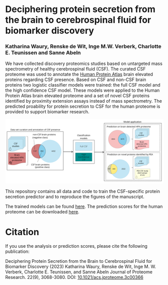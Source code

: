 # Deciphering protein secretion from the brain to cerebrospinal fluid for biomarker discovery
### Katharina Waury, Renske de Wit, Inge M.W. Verberk, Charlotte E. Teunissen and Sanne Abeln

We have collected discovery proteomics studies based on untargeted mass spectrometry of healthy cerebrospinal fluid (CSF). The curated CSF proteome was used to annotate the 
[Human Protein Atlas](https://www.proteinatlas.org/humanproteome/brain/human+brain) brain elevated proteins regarding CSF presence. Based on CSF and non-CSF brain proteins two logistic classifier 
models were trained: the full CSF model and the high confidence CSF model. These models were applied to the Human Protein Atlas brain elevated proteome and a set of novel CSF proteins identified by 
proximity extension assays instead of mass spectrometry. The predicted proability for protein secretion to CSF for the human proteome is provided to support biomarker research.

![](https://github.com/kathiwaury/brain-csf-proteomics/blob/main/Workflow_overview.png)

This repository contains all data and code to train the CSF-specific protein secretion predictor and to reproduce the figures of the manuscript. 

The trained models can be found [here](https://github.com/kathiwaury/brain-csf-proteomics/tree/main/Models).
The prediction scores for the human proteome can be downloaded [here](https://github.com/kathiwaury/brain-csf-proteomics/blob/main/Datasets/Biomarker_discovery/Probability_scores_human_proteome.xlsx).

# Citation
If you use the analysis or prediction scores, please cite the following publication:

Deciphering Protein Secretion from the Brain to Cerebrospinal Fluid for Biomarker Discovery (2023) Katharina Waury, Renske de Wit, Inge M. W. Verberk, Charlotte E. Teunissen, and Sanne Abeln
Journal of Proteome Research. 22(9), 3068-3080. DOI: [10.1021/acs.jproteome.3c00366](https://doi.org/10.1021/acs.jproteome.3c00366)
